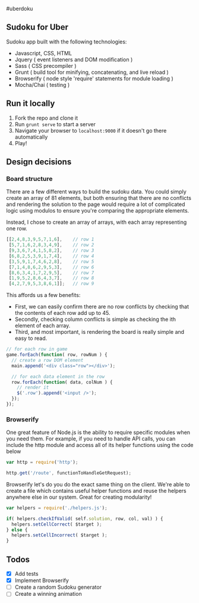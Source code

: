 #uberdoku

## Sudoku for Uber
Sudoku app built with the following technologies:
* Javascript, CSS, HTML
* Jquery ( event listeners and DOM modification )
* Sass ( CSS precompiler )
* Grunt ( build tool for minifying, concatenating, and live reload )
* Browserify ( node style 'require' statements for module loading )
* Mocha/Chai ( testing )

## Run it locally
1. Fork the repo and clone it
1. Run `grunt serve` to start a server
1. Navigate your browser to `localhost:9000` if it doesn't go there automatically
1. Play!

## Design decisions

### Board structure
There are a few different ways to build the sudoku data.  You could simply
create an array of 81 elements, but both ensuring that there are no conflicts and
rendering the solution to the page would require a lot of complicated logic using modulos
to ensure you're comparing the appropriate elements.

Instead, I chose to create an array of arrays, with each array representing one row.

```js
[[2,4,8,3,9,5,7,1,6],    // row 1
 [5,7,1,6,2,8,3,4,9],    // row 2
 [9,3,6,7,4,1,5,8,2],    // row 3
 [6,8,2,5,3,9,1,7,4],    // row 4
 [3,5,9,1,7,4,6,2,8],    // row 5
 [7,1,4,8,6,2,9,5,3],    // row 6
 [8,6,3,4,1,7,2,9,5],    // row 7
 [1,9,5,2,8,6,4,3,7],    // row 8
 [4,2,7,9,5,3,8,6,1]];   // row 9
```

This affords us a few benefits:
* First, we can easily confirm there are no row conflicts by checking that the contents
of each row add up to 45.
* Secondly, checking column conflicts is simple as checking
the ith element of each array.
* Third, and most important, is rendering the board is really simple and easy to read.
```js
// for each row in game
game.forEach(function( row, rowNum ) {
  // create a row DOM element
  main.append('<div class="row"></div>');

  // for each data element in the row
  row.forEach(function( data, colNum ) {
    // render it
    $('.row').append('<input />');
  });
});
```

### Browserify

One great feature of Node.js is the ability to require specific modules when you need them.
For example, if you need to handle API calls, you can include the http module and
access all of its helper functions using the code below

```js
var http = require('http');

http.get('/route', functionToHandleGetRequest);

```

Browserify let's do you do the exact same thing on the client.  We're able to create a file
which contains useful helper functions and reuse the helpers anywhere else in our system.
Great for creating modularity!

```js
var helpers = require('./helpers.js');

if( helpers.checkIfValid( self.solution, row, col, val) ) {
  helpers.setCellCorrect( $target );
} else {
  helpers.setCellIncorrect( $target );
}

```

## Todos
- [x] Add tests
- [x] Implement Browserify
- [ ] Create a random Sudoku generator
- [ ] Create a winning animation